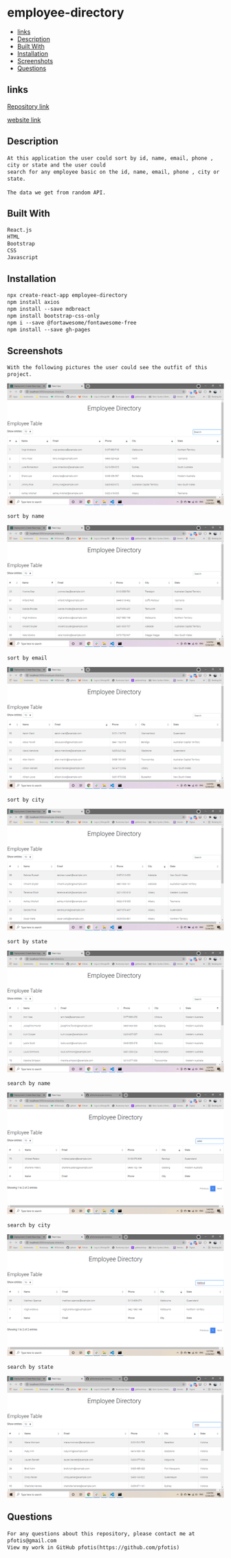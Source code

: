 # employee-directory

* [links](#links)
* [Description](#description)
* [Built With](#builtwith)
* [Installation](#installation)
* [Screenshots](#screenshots)
* [Questions](#questions)


## links

[Repository link](https://github.com/pfotis/employee-directory)

[website link](https://pfotis.github.io/employee-directory)

## Description

    At this application the user could sort by id, name, email, phone , city or state and the user could 
    search for any employee basic on the id, name, email, phone , city or state.

    The data we get from random API.


## Built With

    React.js
    HTML
    Bootstrap
    CSS
    Javascript

## Installation

    npx create-react-app employee-directory
    npm install axios
    npm install --save mdbreact
    npm install bootstrap-css-only
    npm i --save @fortawesome/fontawesome-free
    npm install --save gh-pages

## Screenshots

    With the following pictures the user could see the outfit of this project.

<img src="./public/assets/img/readme/first_impress.png" alt="first_impress">

    sort by name

<img src="./public/assets/img/readme/by_name.png" alt="sort by name">

    sort by email

<img src="./public/assets/img/readme/by_email.png" alt="sort by email">

    sort by city

<img src="./public/assets/img/readme/by_city.png" alt="sort by city">

    sort by state

<img src="./public/assets/img/readme/by_state.png" alt="sort by state">

    search by name

<img src="./public/assets/img/readme/search_name.png" alt="search by name">

    search by city

<img src="./public/assets/img/readme/search_city.png" alt="search by city">

    search by state

<img src="./public/assets/img/readme/search_state.png" alt="search by state">


## Questions

    For any questions about this repository, please contact me at pfotis@gmail.com
    View my work in GitHub pfotis(https://github.com/pfotis)